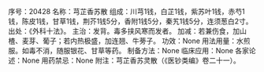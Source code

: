 序号：20428
名称：芎芷香苏散
组成：川芎1钱，白芷1钱，紫苏叶1钱，赤芍1钱，陈皮1钱，甘草1钱，荆芥1钱5分，香附1钱5分，秦艽1钱5分，连须葱白2寸。
出处：《外科十法》。
主治：发背。毒多挟风寒而发者。
加减：若兼伤食，加山楂、麦芽、葡子；若内热极盛，加连翘、牛蒡子。
功效：None
用法用量：水煎服。如毒不消，随服银花、甘草等药。
制备方法：None
临床应用：None
各家论述：None
用药禁忌：None
附注：芎芷香苏灵散（《医钞类编》卷二十一）。
